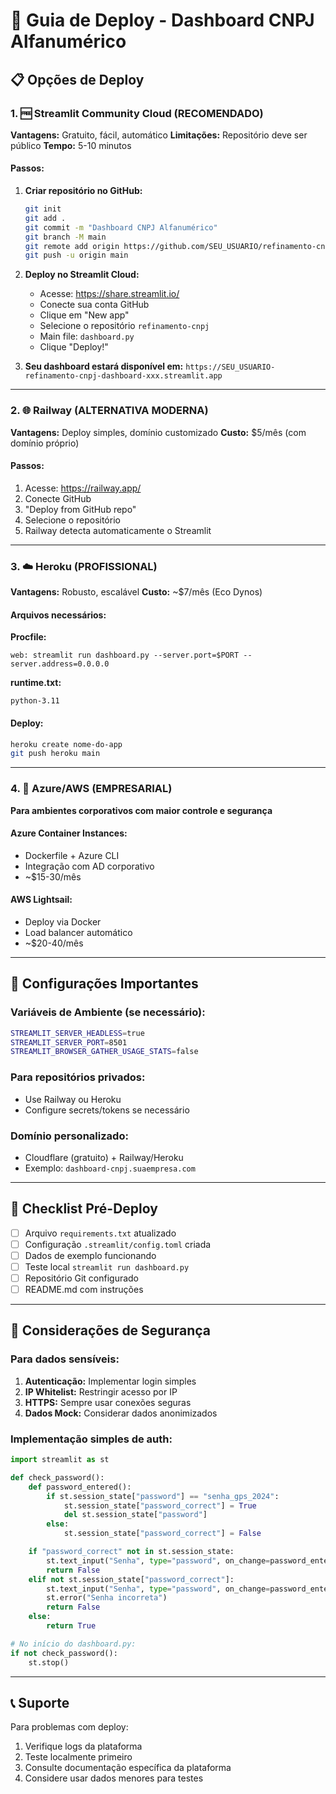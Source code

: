 # 🚀 Guia de Deploy - Dashboard CNPJ Alfanumérico

## 📋 Opções de Deploy

### 1. 🆓 Streamlit Community Cloud (RECOMENDADO)

**Vantagens:** Gratuito, fácil, automático
**Limitações:** Repositório deve ser público
**Tempo:** 5-10 minutos

#### Passos:
1. **Criar repositório no GitHub:**
   ```bash
   git init
   git add .
   git commit -m "Dashboard CNPJ Alfanumérico"
   git branch -M main
   git remote add origin https://github.com/SEU_USUARIO/refinamento-cnpj
   git push -u origin main
   ```

2. **Deploy no Streamlit Cloud:**
   - Acesse: https://share.streamlit.io/
   - Conecte sua conta GitHub
   - Clique em "New app"
   - Selecione o repositório `refinamento-cnpj`
   - Main file: `dashboard.py`
   - Clique "Deploy!"

3. **Seu dashboard estará disponível em:**
   `https://SEU_USUARIO-refinamento-cnpj-dashboard-xxx.streamlit.app`

---

### 2. 🌐 Railway (ALTERNATIVA MODERNA)

**Vantagens:** Deploy simples, domínio customizado
**Custo:** $5/mês (com domínio próprio)

#### Passos:
1. Acesse: https://railway.app/
2. Conecte GitHub
3. "Deploy from GitHub repo"
4. Selecione o repositório
5. Railway detecta automaticamente o Streamlit

---

### 3. ☁️ Heroku (PROFISSIONAL)

**Vantagens:** Robusto, escalável
**Custo:** ~$7/mês (Eco Dynos)

#### Arquivos necessários:

**Procfile:**
```
web: streamlit run dashboard.py --server.port=$PORT --server.address=0.0.0.0
```

**runtime.txt:**
```
python-3.11
```

#### Deploy:
```bash
heroku create nome-do-app
git push heroku main
```

---

### 4. 🏢 Azure/AWS (EMPRESARIAL)

**Para ambientes corporativos com maior controle e segurança**

#### Azure Container Instances:
- Dockerfile + Azure CLI
- Integração com AD corporativo
- ~$15-30/mês

#### AWS Lightsail:
- Deploy via Docker
- Load balancer automático
- ~$20-40/mês

---

## 🔧 Configurações Importantes

### Variáveis de Ambiente (se necessário):
```bash
STREAMLIT_SERVER_HEADLESS=true
STREAMLIT_SERVER_PORT=8501
STREAMLIT_BROWSER_GATHER_USAGE_STATS=false
```

### Para repositórios privados:
- Use Railway ou Heroku
- Configure secrets/tokens se necessário

### Domínio personalizado:
- Cloudflare (gratuito) + Railway/Heroku
- Exemplo: `dashboard-cnpj.suaempresa.com`

---

## 🚨 Checklist Pré-Deploy

- [ ] Arquivo `requirements.txt` atualizado
- [ ] Configuração `.streamlit/config.toml` criada
- [ ] Dados de exemplo funcionando
- [ ] Teste local `streamlit run dashboard.py`
- [ ] Repositório Git configurado
- [ ] README.md com instruções

---

## 🔐 Considerações de Segurança

### Para dados sensíveis:
1. **Autenticação:** Implementar login simples
2. **IP Whitelist:** Restringir acesso por IP
3. **HTTPS:** Sempre usar conexões seguras
4. **Dados Mock:** Considerar dados anonimizados

### Implementação simples de auth:
```python
import streamlit as st

def check_password():
    def password_entered():
        if st.session_state["password"] == "senha_gps_2024":
            st.session_state["password_correct"] = True
            del st.session_state["password"]
        else:
            st.session_state["password_correct"] = False

    if "password_correct" not in st.session_state:
        st.text_input("Senha", type="password", on_change=password_entered, key="password")
        return False
    elif not st.session_state["password_correct"]:
        st.text_input("Senha", type="password", on_change=password_entered, key="password")
        st.error("Senha incorreta")
        return False
    else:
        return True

# No início do dashboard.py:
if not check_password():
    st.stop()
```

---

## 📞 Suporte

Para problemas com deploy:
1. Verifique logs da plataforma
2. Teste localmente primeiro
3. Consulte documentação específica da plataforma
4. Considere usar dados menores para testes 